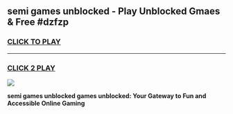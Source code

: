 
## semi games unblocked - Play Unblocked Gmaes & Free #dzfzp
<h3>
<a href="https://news.freeplayer.one?title=semi_games_unblocked&ref=24F">CLICK TO PLAY</a></h3>
<hr>

<h3>
<a href="https://news.freeplayer.one?title=semi_games_unblocked&ref=24F">CLICK 2 PLAY</a>
  
</h3>

<a href="https://news.freeplayer.one?title=semi_games_unblocked&ref=24F/"><img src="https://clearcache.store/games.png"></a>


**semi games unblocked games unblocked: Your Gateway to Fun and Accessible Online Gaming**
